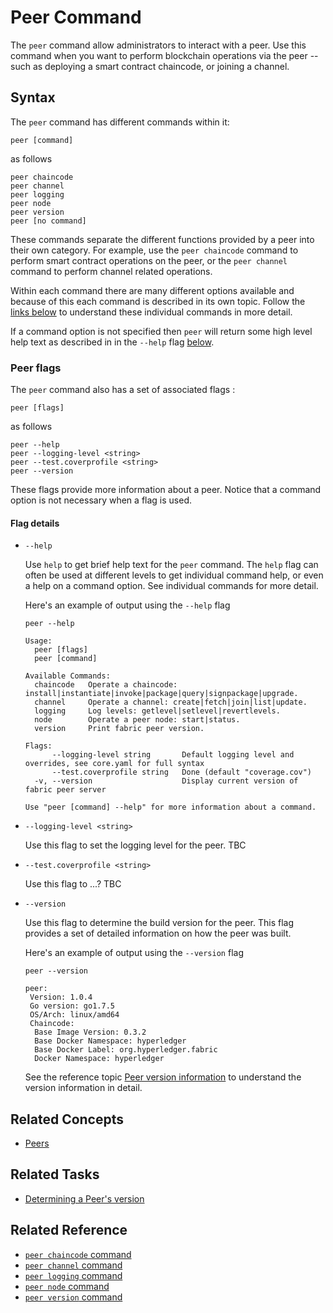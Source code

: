 # <a name="PeerCommand"></a> Peer Command

The `peer` command allow administrators to interact with a peer. Use this command when you want to perform blockchain operations via the peer -- such as deploying a smart contract chaincode, or joining a channel.

## Syntax

The `peer` command has different commands within it:

```
peer [command]
```
as follows
```
peer chaincode
peer channel     
peer logging     
peer node        
peer version     
peer [no command]
```

These commands separate the different functions provided by a peer into their own category. For example, use the `peer chaincode` command to perform smart contract operations on the peer, or the `peer channel` command to perform channel related operations.

Within each command there are many different options available and because of this each command is described in its own topic. Follow the [links below](#reference) to understand these individual commands in more detail.

If a command option is not specified then `peer` will return some high level help text as described in in the `--help` flag [below](#help).

### Peer flags

The `peer` command also has a set of associated flags :

```
peer [flags]
```
as follows
```
peer --help
peer --logging-level <string>     
peer --test.coverprofile <string>     
peer --version   
```

These flags provide more information about a peer. Notice that a command option is not necessary when a flag is used.

#### Flag details

* <a name=help> `--help`

  Use `help` to get brief help text for the `peer` command. The `help` flag can often be used at different levels to get individual command help, or even a help on a command option. See individual commands for more detail.

  Here's an example of output using the `--help` flag

  ```
  peer --help

  Usage:
    peer [flags]
    peer [command]

  Available Commands:
    chaincode   Operate a chaincode: install|instantiate|invoke|package|query|signpackage|upgrade.
    channel     Operate a channel: create|fetch|join|list|update.
    logging     Log levels: getlevel|setlevel|revertlevels.
    node        Operate a peer node: start|status.
    version     Print fabric peer version.

  Flags:
        --logging-level string       Default logging level and overrides, see core.yaml for full syntax
        --test.coverprofile string   Done (default "coverage.cov")
    -v, --version                    Display current version of fabric peer server

  Use "peer [command] --help" for more information about a command.
  ```  

* `--logging-level <string>`

  Use this flag to set the logging level for the peer. TBC

* `--test.coverprofile <string>`

  Use this flag to ...? TBC

* `--version`

  Use this flag to determine the build version for the peer.  This flag provides a set of detailed information on how the peer was built.

  Here's an example of output using the `--version` flag

  ```
  peer --version

  peer:
   Version: 1.0.4
   Go version: go1.7.5
   OS/Arch: linux/amd64
   Chaincode:
    Base Image Version: 0.3.2
    Base Docker Namespace: hyperledger
    Base Docker Label: org.hyperledger.fabric
    Docker Namespace: hyperledger
  ```

  See the reference topic [Peer version information](../Advanced/Peer/VersionInfo.md) to understand the version information in detail.

## Related Concepts
+ [Peers](../../KeyConcepts/Peers/Peers.md)

## Related Tasks

+ [Determining a Peer's version](../../AdminTasks/Peer/PeerVersion.md)

## <a name=reference></a> Related Reference

+ [`peer chaincode` command](./PeerChaincodeCommand.md)
+ [`peer channel` command](./PeerChannelCommand.md)
+ [`peer logging` command](./PeerLoggingCommand.md)
+ [`peer node` command](./PeerNodeCommand.md)
+ [`peer version` command](./PeerVersionCommand.md)
